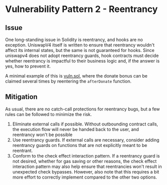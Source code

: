 # Vulnerability Pattern 2 - Reentrancy

## Issue

One long-standing issue in Solidity is reentrancy, and hooks are no exception. UniswapV4 itself is written to ensure that reentrancy wouldn't affect its internal states, but the same is not guaranteed for hooks. Since uniswapv4 does not adopt reentrancy guards, hook contracts must decide whether reentrancy is impactful to their business logic and, if the answer is yes, how to prevent it.

A minimal example of this is [vuln.sol](), where the donate bonus can be claimed several times by reentering the `afterDonate` function.

## Mitigation

As usual, there are no catch-call protections for reentrancy bugs, but a few rules can be followed to minimize the risk.

1. Eliminate external calls if possible. Without outbounding contract calls, the execution flow will never be handed back to the user, and reentrancy won't be possible
2. Use reentrancy guards. If external calls are necessary, consider adding reentrancy guards on functions that are not explicitly meant to be reentrant.
3. Conform to the check effect interaction pattern. If a reentrancy guard is not desired, whether for gas saving or other reasons, the check effect interaction pattern may also help ensure that reentrancies won't result in unexpected check bypasses. However, also note that this requires a bit more effort to correctly implement compared to the other two options.



